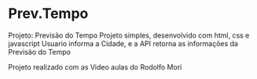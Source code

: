 # Prev.Tempo
Projeto: Previsão do Tempo 
Projeto simples, desenvolvido com html, css e javascript
Usuario informa a Cidade, e a API retorna as informações da Previsão do Tempo

Projeto realizado com as Video aulas do Rodolfo Mori

